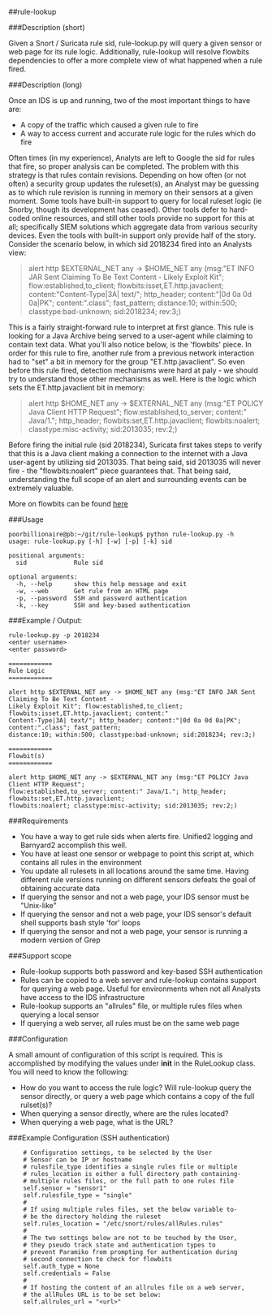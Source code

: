 ##rule-lookup

###Description (short)

Given a Snort / Suricata rule sid, rule-lookup.py will query a given sensor or web page for its rule logic. Additionally, rule-lookup will resolve flowbits dependencies to offer a more complete view of what happened when a rule fired.

###Description (long)

Once an IDS is up and running, two of the most important things to have are:

* A copy of the traffic which caused a given rule to fire
* A way to access current and accurate rule logic for the rules which do fire

Often times (in my experience), Analyts are left to Google the sid for rules that fire, so proper analysis can be completed. The problem with this strategy is that rules contain revisions. Depending on how often (or not often) a security group updates the ruleset(s), an Analyst may be guessing as to which rule revision is running in memory on their sensors at a given moment.
Some tools have built-in support to query for local ruleset logic (ie Snorby, though its development has ceased). Other tools defer to hard-coded online resources, and still other tools provide no support for this at all; specifically SIEM solutions which aggregate data from various security devices. Even the tools with built-in support only provide half of the story. Consider the scenario below, in which sid 2018234 fired into an Analysts view:

>alert http $EXTERNAL_NET any -> $HOME_NET any (msg:"ET INFO JAR Sent Claiming To Be Text Content - Likely Exploit Kit"; flow:established,to_client; flowbits:isset,ET.http.javaclient; content:"Content-Type|3A| text/"; http_header; content:"|0d 0a 0d 0a|PK"; content:".class"; fast_pattern; distance:10; within:500; classtype:bad-unknown; sid:2018234; rev:3;)

This is a fairly straight-forward rule to interpret at first glance. This rule is looking for a Java Archive being served to a user-agent while claiming to contain text data. What you'll also notice below, is the 'flowbits' piece. In order for this rule to fire, another rule from a previous network interaction had to "set" a bit in memory for the group "ET.http.javaclient". So even before this rule fired, detection mechanisms were hard at paly - we should try to understand those other mechanisms as well. Here is the logic which sets the ET.http.javaclient bit in memory:

>alert http $HOME_NET any -> $EXTERNAL_NET any (msg:"ET POLICY Java Client HTTP Request"; flow:established,to_server; content:" Java/1."; http_header; flowbits:set,ET.http.javaclient; flowbits:noalert; classtype:misc-activity; sid:2013035; rev:2;)

Before firing the initial rule (sid 2018234), Suricata first takes steps to verify that this is a Java client making a connection to the internet with a Java user-agent by utilizing sid 2013035. That being said, sid 2013035 will never fire - the "flowbits:noalert" piece guarantees that. That being said, understanding the full scope of an alert and surrounding events can be extremely valuable. 

More on flowbits can be found [here](http://manual.snort.org/node470.html)


###Usage

```
poorbillionaire@pb:~/git/rule-lookup$ python rule-lookup.py -h
usage: rule-lookup.py [-h] [-w] [-p] [-k] sid

positional arguments:
  sid             Rule sid

optional arguments:
  -h, --help      show this help message and exit
  -w, --web       Get rule from an HTML page
  -p, --password  SSH and password authentication
  -k, --key       SSH and key-based authentication
```

###Example / Output:

```
rule-lookup.py -p 2018234
<enter username>
<enter password>

============
Rule Logic
============

alert http $EXTERNAL_NET any -> $HOME_NET any (msg:"ET INFO JAR Sent Claiming To Be Text Content - 
Likely Exploit Kit"; flow:established,to_client; flowbits:isset,ET.http.javaclient; content:"
Content-Type|3A| text/"; http_header; content:"|0d 0a 0d 0a|PK"; content:".class"; fast_pattern; 
distance:10; within:500; classtype:bad-unknown; sid:2018234; rev:3;)

============
Flowbit(s)
============

alert http $HOME_NET any -> $EXTERNAL_NET any (msg:"ET POLICY Java Client HTTP Request"; 
flow:established,to_server; content:" Java/1."; http_header; flowbits:set,ET.http.javaclient; 
flowbits:noalert; classtype:misc-activity; sid:2013035; rev:2;)
```

###Requirements

* You have a way to get rule sids when alerts fire. Unified2 logging and Barnyard2 accomplish this well.
* You have at least one sensor or webpage to point this script at, which contains all rules in the environment
* You update all rulesets in all locations around the same time. Having different rule versions running on different sensors defeats the goal of obtaining accurate data
* If querying the sensor and not a web page, your IDS sensor must be "Unix-like"
* If querying the sensor and not a web page, your IDS sensor's default shell supports bash style 'for' loops
* If querying the sensor and not a web page, your sensor is running a modern version of Grep

###Support scope

* Rule-lookup supports both password and key-based SSH authentication
* Rules can be copied to a web server and rule-lookup contains support for querying a web page. Useful for environments when not all Analysts have access to the IDS infrastructure
* Rule-lookup supports an "allrules" file, or multiple rules files when querying a local sensor
* If querying a web server, all rules must be on the same web page

###Configuration

A small amount of configuration of this script is required. This is accomplished by modifying the values under __init__ in the RuleLookup class. You will need to know the following:

* How do you want to access the rule logic? Will rule-lookup query the sensor directly, or query a web page which contains a copy of the full rulset(s)?
* When querying a sensor directly, where are the rules located?
* When querying a web page, what is the URL?

###Example Configuration (SSH authentication)

        # Configuration settings, to be selected by the User
        # Sensor can be IP or hostname
        # rulesfile_type identifies a single rules file or multiple
        # rules_location is either a full directory path containing-
        # multiple rules files, or the full path to one rules file
        self.sensor = "sensor1"
        self.rulesfile_type = "single"
        #
        # If using multiple rules files, set the below variable to-
        # be the directory holding the ruleset
        self.rules_location = "/etc/snort/rules/allRules.rules"
        #
        # The two settings below are not to be touched by the User,
        # they pseudo track state and authentication types to
        # prevent Paramiko from prompting for authentication during 
        # second connection to check for flowbits 
        self.auth_type = None
        self.credentials = False
        #
        # If hosting the content of an allrules file on a web server,
        # the allRules URL is to be set below:
        self.allrules_url = "<url>"

